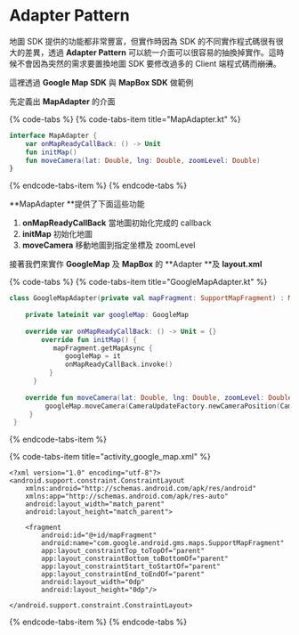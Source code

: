 # Adapter Pattern

地圖 SDK 提供的功能都非常豐富，但實作時因為 SDK 的不同實作程式碼很有很大的差異，透過 **Adapter Pattern** 可以統一介面可以很容易的抽換掉實作。這時候不會因為突然的需求要置換地圖 SDK 要修改過多的 Client 端程式碼而~~崩潰~~。

這裡透過 **Google Map SDK** 與 **MapBox SDK** 做範例

先定義出 **MapAdapter** 的介面

{% code-tabs %}
{% code-tabs-item title="MapAdapter.kt" %}
```kotlin
interface MapAdapter {
    var onMapReadyCallBack: () -> Unit
    fun initMap()
    fun moveCamera(lat: Double, lng: Double, zoomLevel: Double)
}
```
{% endcode-tabs-item %}
{% endcode-tabs %}

**MapAdapter **提供了下面這些功能

1. **onMapReadyCallBack**  當地圖初始化完成的 callback
2. **initMap** 初始化地圖
3. **moveCamera** 移動地圖到指定坐標及 zoomLevel

接著我們來實作 **GoogleMap** 及 **MapBox** 的 **Adapter **及 **layout.xml**

{% code-tabs %}
{% code-tabs-item title="GoogleMapAdapter.kt" %}
```kotlin
class GoogleMapAdapter(private val mapFragment: SupportMapFragment) : MapAdapter {
    
    private lateinit var googleMap: GoogleMap
        
    override var onMapReadyCallBack: () -> Unit = {}
        override fun initMap() {
           mapFragment.getMapAsync {
              googleMap = it
              onMapReadyCallBack.invoke()
          }
      }
      
    override fun moveCamera(lat: Double, lng: Double, zoomLevel: Double) {
         googleMap.moveCamera(CameraUpdateFactory.newCameraPosition(CameraPosition.fromLatLngZoom(LatLng(lat, lng), zoomLevel.toFloat())))
     }
 } 
```
{% endcode-tabs-item %}

{% code-tabs-item title="activity\_google\_map.xml" %}
```markup
<?xml version="1.0" encoding="utf-8"?>
<android.support.constraint.ConstraintLayout
    xmlns:android="http://schemas.android.com/apk/res/android"
    xmlns:app="http://schemas.android.com/apk/res-auto"
    android:layout_width="match_parent"
    android:layout_height="match_parent">

    <fragment
        android:id="@+id/mapFragment"
        android:name="com.google.android.gms.maps.SupportMapFragment"
        app:layout_constraintTop_toTopOf="parent"
        app:layout_constraintBottom_toBottomOf="parent"
        app:layout_constraintStart_toStartOf="parent"
        app:layout_constraintEnd_toEndOf="parent"
        android:layout_width="0dp"
        android:layout_height="0dp"/>

</android.support.constraint.ConstraintLayout>

```
{% endcode-tabs-item %}
{% endcode-tabs %}

